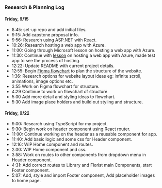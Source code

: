 ### Research & Planning Log
#### Friday, 9/15
* 8:45: set-up repo and add initial files. 
* 9:15: Add capstone proposal info.
* 9:56: Research using ASP.NET with React. 
* 10:26: Research hosting a web app with Azure.
* 11:00: Going through Microsoft lesson on hosting a web app with Azure.
* 11:30: Continue with [lesson](https://learn.microsoft.com/en-us/training/modules/host-a-web-app-with-azure-app-service/) on hosting a web app with Azure, made test app to see the process of hosting.
* 12:22: Update README with current project details. 
* 12:55: Begin [Figma flowchart](https://www.figma.com/file/2uYqxlERZid1cyefwdClZ0/Website-Flowchart-%7C--VerdeEphemera?type=whiteboard&node-id=0%3A1&t=jq1YIveZCLogeXXr-1) to plan the structure of the website.
* 1:36: Research options for website layout ideas eg: infinite scroll, animations, image options etc. 
* 3:55 Work on Figma flowchart for structure. 
* 4:29 Continue to work on flowchart of structure.
* 5:00 Add more detail and styling ideas to flowchart.
* 5:30 Add image place holders and build out styling and structure. 

#### Friday, 9/22

* 9:00: Research using TypeScript for my project.
* 9:30: Begin work on header component using React router. 
* 11:00: Continue working on the header as a reusable component for app. 
* 11:40: Add basic logic and some css for Header component.
* 12:16: WIP Home component and routes. 
* 2:00: WIP Home component and css. 
* 3:58: Work on routes to other components from dropdown menu in Header component.
* 4:31: Add correct routes to Library and Florist main Components, start Footer component.
* 5:07: Add, style and import Footer component, Add placeholder images to home page.

